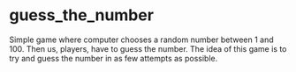# guess_the_number
Simple game where computer chooses a random number between 1 and 100. Then us, players, have to guess the number.
The idea of this game is to try and guess the number in as few attempts as possible.
